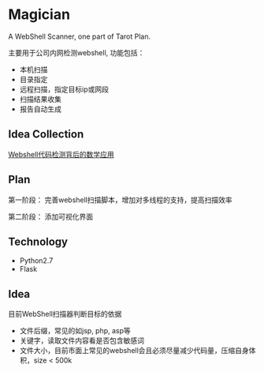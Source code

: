 # Magician
A WebShell Scanner, one part of Tarot Plan.

主要用于公司内网检测webshell,
功能包括：
- 本机扫描
- 目录指定
- 远程扫描，指定目标ip或网段
- 扫描结果收集
- 报告自动生成

## Idea Collection

[Webshell代码检测背后的数学应用](http://www.freebuf.com/articles/4240.html)

## Plan

第一阶段：
完善webshell扫描脚本，增加对多线程的支持，提高扫描效率

第二阶段：
添加可视化界面

## Technology

- Python2.7
- Flask

## Idea

目前WebShell扫描器判断目标的依据
- 文件后缀，常见的如jsp, php, asp等
- 关键字，读取文件内容看是否包含敏感词
- 文件大小，目前市面上常见的webshell会且必须尽量减少代码量，压缩自身体积，size < 500k
